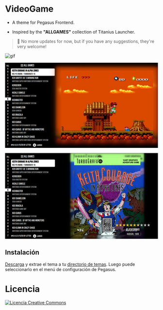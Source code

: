 # VideoGame

- A theme for Pegasus Frontend.

- Inspired by the **"ALLGAMES"** collection of Titanius Launcher.

> 📢 No more updates for now, but if you have any suggestions, they're very welcome!

![gif](https://github.com/ZagonAb/VideoGame/blob/e8dedb523f5e00ac3e3ff9a75fefaf19bdbc6838/.meta/screenshots/demo.gif)

![screen1](https://github.com/ZagonAb/VideoGame/blob/e8dedb523f5e00ac3e3ff9a75fefaf19bdbc6838/.meta/screenshots/screen.png)

![screen2](https://github.com/ZagonAb/VideoGame/blob/e8dedb523f5e00ac3e3ff9a75fefaf19bdbc6838/.meta/screenshots/screen1.png)

## Instalación

[Descarga](https://github.com/ZagonAb/VideoGame/archive/refs/heads/main.zip) y extrae el tema a tu [directorio de temas](http://pegasus-frontend.org/docs/user-guide/installing-themes). Luego puede seleccionarlo en el menú de configuración de Pegasus.

# Licencia
<a rel="license" href="http://creativecommons.org/licenses/by-nc-sa/4.0/"><img alt="Licencia Creative Commons" style="border-width:0" src="https://i.creativecommons.org/l/by-nc-sa/4.0/88x31.png" /></a><br /><a rel="license" href="http://creativecommons.org/licenses/by-nc-sa/4.0/"></a>
